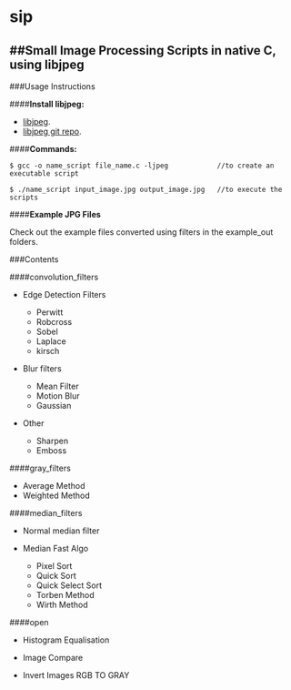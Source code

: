 sip 
===
##Small Image Processing Scripts in native C, using libjpeg 
---------------------------------------------------------

###Usage Instructions

####**Install libjpeg:**
- [libjpeg](http://ijg.org/).
- [libjpeg git repo](https://github.com/LuaDist/libjpeg/).

####**Commands:**
	
	$ gcc -o name_script file_name.c -ljpeg            //to create an executable script
	
	$ ./name_script input_image.jpg output_image.jpg   //to execute the scripts
  
####**Example JPG Files**

Check out the example files converted using filters in the example_out folders.

###Contents 

####convolution_filters

- Edge Detection Filters 
	* Perwitt
	* Robcross
	* Sobel
	* Laplace 
	* kirsch

- Blur filters
	* Mean Filter
	* Motion Blur
	* Gaussian

- Other
	* Sharpen
	* Emboss

####gray_filters

- Average Method
- Weighted Method

####median_filters

- Normal median filter

- Median Fast Algo
	* Pixel Sort
	* Quick Sort
	* Quick Select Sort
	* Torben Method
	* Wirth Method

####open

- Histogram Equalisation

- Image Compare

- Invert Images RGB TO GRAY










